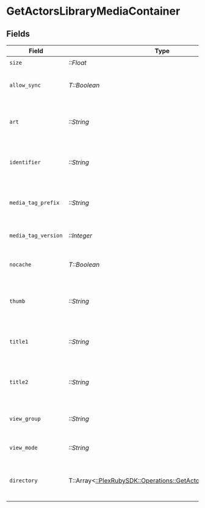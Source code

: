# GetActorsLibraryMediaContainer


## Fields

| Field                                                                                                                  | Type                                                                                                                   | Required                                                                                                               | Description                                                                                                            | Example                                                                                                                |
| ---------------------------------------------------------------------------------------------------------------------- | ---------------------------------------------------------------------------------------------------------------------- | ---------------------------------------------------------------------------------------------------------------------- | ---------------------------------------------------------------------------------------------------------------------- | ---------------------------------------------------------------------------------------------------------------------- |
| `size`                                                                                                                 | *::Float*                                                                                                              | :heavy_check_mark:                                                                                                     | N/A                                                                                                                    | 50                                                                                                                     |
| `allow_sync`                                                                                                           | *T::Boolean*                                                                                                           | :heavy_check_mark:                                                                                                     | Indicates whether syncing is allowed.                                                                                  | false                                                                                                                  |
| `art`                                                                                                                  | *::String*                                                                                                             | :heavy_check_mark:                                                                                                     | URL for the background artwork of the media container.                                                                 | /:/resources/show-fanart.jpg                                                                                           |
| `identifier`                                                                                                           | *::String*                                                                                                             | :heavy_check_mark:                                                                                                     | An plugin identifier for the media container.                                                                          | com.plexapp.plugins.library                                                                                            |
| `media_tag_prefix`                                                                                                     | *::String*                                                                                                             | :heavy_check_mark:                                                                                                     | The prefix used for media tag resource paths.                                                                          | /system/bundle/media/flags/                                                                                            |
| `media_tag_version`                                                                                                    | *::Integer*                                                                                                            | :heavy_check_mark:                                                                                                     | The version number for media tags.                                                                                     | 1734362201                                                                                                             |
| `nocache`                                                                                                              | *T::Boolean*                                                                                                           | :heavy_check_mark:                                                                                                     | Specifies whether caching is disabled.                                                                                 | true                                                                                                                   |
| `thumb`                                                                                                                | *::String*                                                                                                             | :heavy_check_mark:                                                                                                     | URL for the thumbnail image of the media container.                                                                    | /:/resources/show.png                                                                                                  |
| `title1`                                                                                                               | *::String*                                                                                                             | :heavy_check_mark:                                                                                                     | The primary title of the media container.                                                                              | TV Series                                                                                                              |
| `title2`                                                                                                               | *::String*                                                                                                             | :heavy_check_mark:                                                                                                     | The secondary title of the media container.                                                                            | By Starring Actor                                                                                                      |
| `view_group`                                                                                                           | *::String*                                                                                                             | :heavy_check_mark:                                                                                                     | Identifier for the view group layout.                                                                                  | secondary                                                                                                              |
| `view_mode`                                                                                                            | *::String*                                                                                                             | :heavy_check_mark:                                                                                                     | Identifier for the view mode.                                                                                          | 131131                                                                                                                 |
| `directory`                                                                                                            | T::Array<[::PlexRubySDK::Operations::GetActorsLibraryDirectory](../../models/operations/getactorslibrarydirectory.md)> | :heavy_minus_sign:                                                                                                     | An array of actor entries for media items.                                                                             |                                                                                                                        |
